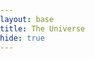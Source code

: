 ```yaml
---
layout: base
title: The Universe
hide: true
---
```


<html lang="en">
<head>
<meta charset="UTF-8">
<title>3D Particle Physics Simulation</title>

<style>
  html, body {
    margin: 0;
    padding: 0;
    overflow: hidden; /* prevent scrollbars */
    height: 100%;
    width: 100%;
  }
  #glCanvas {
    display: block;
    position: absolute;
    top: 0;
    left: 0;
    width: 100%;
    height: 100%;
  }
</style>
</head>
<body>

<canvas id="glCanvas"></canvas>

<script type="module">
    import { PhysicsEngine } from './physics.js';

    const canvas = document.getElementById('glCanvas');
    const gl = canvas.getContext('webgl');

    // Enable float textures
    const ext = gl.getExtension('OES_texture_float');
    if (!ext) alert("OES_texture_float not supported!");

    // --- Canvas resize ---
    function resizeCanvas() {
        canvas.width = window.innerWidth;
        canvas.height = window.innerHeight;
        gl.viewport(0, 0, canvas.width, canvas.height);
    }
    window.addEventListener('resize', resizeCanvas);
    resizeCanvas();

    // --- Camera setup ---
    let cameraRadius = 1000;
    let cameraTheta = Math.PI/2;
    let cameraPhi = Math.PI/2;
    let isDragging = false;
    let lastMouseX = 0, lastMouseY = 0;

    canvas.addEventListener('mousedown', e => { isDragging = true; lastMouseX=e.clientX; lastMouseY=e.clientY; });
    canvas.addEventListener('mousemove', e => {
        if(!isDragging) return;
        const dx = e.clientX - lastMouseX;
        const dy = e.clientY - lastMouseY;
        lastMouseX = e.clientX; lastMouseY = e.clientY;
        cameraTheta -= dx * -0.005;
        cameraPhi -= dy * -0.005;
        cameraPhi = Math.max(0.1, Math.min(Math.PI-0.1, cameraPhi));
    });
    canvas.addEventListener('mouseup', () => isDragging=false);
    canvas.addEventListener('mouseout', () => isDragging=false);
    canvas.addEventListener('wheel', e => {
        cameraRadius += e.deltaY*0.0005*cameraRadius;
        cameraRadius = Math.max(10,cameraRadius);
    });

    // --- Math helpers ---
    function subtract(a,b){ return [a[0]-b[0], a[1]-b[1], a[2]-b[2]]; }
    function cross(a,b){ return [a[1]*b[2]-a[2]*b[1], a[2]*b[0]-a[0]*b[2], a[0]*b[1]-a[1]*b[0]]; }
    function dot(a,b){ return a[0]*b[0]+a[1]*b[1]+a[2]*b[2]; }
    function normalize(v){ const l=Math.sqrt(dot(v,v)); return [v[0]/l,v[1]/l,v[2]/l]; }
    function lookAt(eye,center,up){
        const f=normalize(subtract(center,eye));
        const s=normalize(cross(f,up));
        const u=cross(s,f);
        return [
            s[0],u[0],-f[0],0, s[1],u[1],-f[1],0, s[2],u[2],-f[2],0,
            -dot(s,eye), -dot(u,eye), dot(f,eye),1
        ];
    }
    function perspective(fov,aspect,near,far){
        const f=1/Math.tan(fov/2);
        return [
            f/aspect,0,0,0,
            0,f,0,0,
            0,0,(far+near)/(near-far),-1,
            0,0,(2*far*near)/(near-far),0
        ];
    }
    function getViewMatrix(){
        const x=cameraRadius*Math.sin(cameraPhi)*Math.cos(cameraTheta);
        const y=cameraRadius*Math.cos(cameraPhi);
        const z=cameraRadius*Math.sin(cameraPhi)*Math.sin(cameraTheta);
        return lookAt([x,y,z],[0,0,0],[0,1,0]);
    }

    // --- Shader helpers ---
    async function loadShaderSource(url){ const r=await fetch(url); return await r.text(); }
    function compileShader(gl,type,source){ const s=gl.createShader(type); gl.shaderSource(s,source); gl.compileShader(s); if(!gl.getShaderParameter(s,gl.COMPILE_STATUS)){ console.error(gl.getShaderInfoLog(s)); return null;} return s; }
    function createProgram(gl,vSource,fSource){ const v=compileShader(gl,gl.VERTEX_SHADER,vSource); const f=compileShader(gl,gl.FRAGMENT_SHADER,fSource); if(!v||!f) return null; const p=gl.createProgram(); gl.attachShader(p,v); gl.attachShader(p,f); gl.linkProgram(p); if(!gl.getProgramParameter(p,gl.LINK_STATUS)){ console.error(gl.getProgramInfoLog(p)); return null;} return p; }

    // --- Main ---
    async function init(){
        const vSource = await loadShaderSource('vertex.glsl');
        const fSource = await loadShaderSource('fragment.glsl');
        const program = createProgram(gl,vSource,fSource);
        if(!program) return;
        gl.useProgram(program);

        const physics = new PhysicsEngine(2000);

        // Fullscreen quad
        const quadVerts = new Float32Array([-1,-1, 1,-1, -1,1, 1,1]);
        const quadVBO = gl.createBuffer();
        gl.bindBuffer(gl.ARRAY_BUFFER, quadVBO);
        gl.bufferData(gl.ARRAY_BUFFER, quadVerts, gl.STATIC_DRAW);
        const aPosition = gl.getAttribLocation(program,'aPosition');
        gl.enableVertexAttribArray(aPosition);
        gl.vertexAttribPointer(aPosition,2,gl.FLOAT,false,0,0);

        // --- Particle texture ---
        const particleTexSize = Math.ceil(Math.sqrt(physics.particles.length));
        const particleData = new Float32Array(particleTexSize*particleTexSize*4);
        const particleTexture = gl.createTexture();
        gl.bindTexture(gl.TEXTURE_2D, particleTexture);
        gl.texParameteri(gl.TEXTURE_2D, gl.TEXTURE_MIN_FILTER, gl.NEAREST);
        gl.texParameteri(gl.TEXTURE_2D, gl.TEXTURE_MAG_FILTER, gl.NEAREST);
        gl.texParameteri(gl.TEXTURE_2D, gl.TEXTURE_WRAP_S, gl.CLAMP_TO_EDGE);
        gl.texParameteri(gl.TEXTURE_2D, gl.TEXTURE_WRAP_T, gl.CLAMP_TO_EDGE);

        const uParticleTex = gl.getUniformLocation(program,'uParticleTex');
        const uTexSize = gl.getUniformLocation(program,'uTexSize');
        const uParticleCount = gl.getUniformLocation(program,'uParticleCount');

        gl.uniform1i(uParticleTex,0);
        gl.uniform1i(uTexSize,particleTexSize);

        const uAspect = gl.getUniformLocation(program,'uAspect');
        gl.uniform1f(uAspect, canvas.width / canvas.height);

        // --- Project particle to UV + intensity ---
        function projectParticle(p){
            const view = getViewMatrix();
            const proj = perspective(Math.PI/4, canvas.width/canvas.height,0.1,10000);
            const x=p.pos[0], y=p.pos[1], z=p.pos[2];

            // View
            const vx=view[0]*x+view[4]*y+view[8]*z+view[12];
            const vy=view[1]*x+view[5]*y+view[9]*z+view[13];
            const vz=view[2]*x+view[6]*y+view[10]*z+view[14];
            const vw=view[3]*x+view[7]*y+view[11]*z+view[15];

            // Projection
            const sx=proj[0]*vx+proj[4]*vy+proj[8]*vz+proj[12]*vw;
            const sy=proj[1]*vx+proj[5]*vy+proj[9]*vz+proj[13]*vw;
            const sw=proj[3]*vx+proj[7]*vy+proj[11]*vz+proj[15]*vw;

            const uvx = sx/sw*0.5 + 0.5;
            const uvy = 1.0 - (sy/sw*0.5 + 0.5); // flip Y

            const camDist = Math.sqrt(vx*vx+vy*vy+vz*vz);
            const intensity = 1.0/(0.01 + camDist*0.01);

            return { uv: [uvx,uvy], intensity };
        }

        function updateParticleTexture(){
            for(let i=0;i<physics.particles.length;i++){
                const p=physics.particles[i];
                const {uv,intensity}=projectParticle(p);
                const idx=i*4;
                particleData[idx]=uv[0]; particleData[idx+1]=uv[1];
                particleData[idx+2]=p.radius*0.01; particleData[idx+3]=intensity;
            }
            gl.activeTexture(gl.TEXTURE0);
            gl.bindTexture(gl.TEXTURE_2D, particleTexture);
            gl.texImage2D(gl.TEXTURE_2D,0,gl.RGBA,particleTexSize,particleTexSize,0,gl.RGBA,gl.FLOAT,particleData);
            gl.uniform1i(uParticleCount,physics.particles.length);
        }

        gl.clearColor(0,0,0,1);
        gl.enable(gl.BLEND);
        gl.blendFunc(gl.SRC_ALPHA,gl.ONE);

        function render(){
            gl.clear(gl.COLOR_BUFFER_BIT);
            physics.update();
            updateParticleTexture();
            gl.drawArrays(gl.TRIANGLE_STRIP,0,4);
            requestAnimationFrame(render);
        }

        render();
    }

    init();
</script>
</body>
</html>